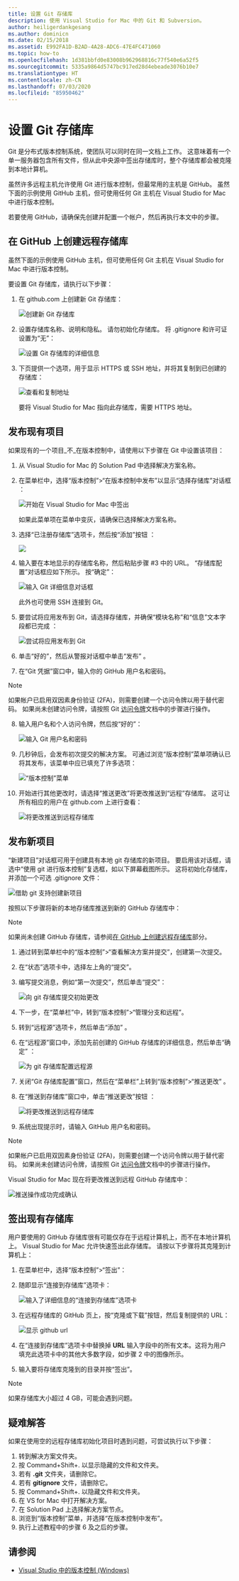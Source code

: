```yaml
---
title: 设置 Git 存储库
description: 使用 Visual Studio for Mac 中的 Git 和 Subversion。
author: heiligerdankgesang
ms.author: dominicn
ms.date: 02/15/2018
ms.assetid: E992FA1D-B2AD-4A28-ADC6-47E4FC471060
ms.topic: how-to
ms.openlocfilehash: 1d381bbfd0e83008b962968816c77f540e6a52f5
ms.sourcegitcommit: 5335a9864d5747bc917ed28d4ebeade3076b10e7
ms.translationtype: HT
ms.contentlocale: zh-CN
ms.lasthandoff: 07/03/2020
ms.locfileid: "85950462"
---
```

# <a name="set-up-a-git-repository"></a>设置 Git 存储库

Git 是分布式版本控制系统，使团队可以同时在同一文档上工作。 这意味着有一个单一服务器包含所有文件，但从此中央源中签出存储库时，整个存储库都会被克隆到本地计算机。

虽然许多远程主机允许使用 Git 进行版本控制，但最常用的主机是 GitHub。 虽然下面的示例使用 GitHub 主机，但可使用任何 Git 主机在 Visual Studio for Mac 中进行版本控制。

若要使用 GitHub，请确保先创建并配置一个帐户，然后再执行本文中的步骤。

## <a name="creating-a-remote-repo-on-github"></a>在 GitHub 上创建远程存储库

虽然下面的示例使用 GitHub 主机，但可使用任何 Git 主机在 Visual Studio for Mac 中进行版本控制。

要设置 Git 存储库，请执行以下步骤：

1. 在 github.com 上创建新 Git 存储库：

    ![创建新 Git 存储库](media/version-control-git1-sml.png)

2. 设置存储库名称、说明和隐私。 请勿初始化存储库。 将 .gitignore 和许可证设置为“无”：

    ![设置 Git 存储库的详细信息](media/version-control-git2.png)

3. 下页提供一个选项，用于显示 HTTPS 或 SSH 地址，并将其复制到已创建的存储库：

    ![查看和复制地址](media/version-control-git3.png)

   要将 Visual Studio for Mac 指向此存储库，需要 HTTPS 地址。

## <a name="publishing-an-existing-project"></a>发布现有项目

如果现有的一个项目_不_在版本控制中，请使用以下步骤在 Git 中设置该项目：

1. 从 Visual Studio for Mac 的 Solution Pad 中选择解决方案名称。

2. 在菜单栏中，选择“版本控制”>“在版本控制中发布”以显示“选择存储库”对话框 ：

    ![开始在 Visual Studio for Mac 中签出](media/version-control-git4-sml.png)

    如果此菜单项在菜单中变灰，请确保已选择解决方案名称。

3. 选择“已注册存储库”选项卡，然后按“添加”按钮 ：

    ![](media/version-control-git5.png)

4. 输入要在本地显示的存储库名称，然后粘贴步骤 #3 中的 URL。 “存储库配置”对话框应如下所示。 按“确定”：

    ![输入 Git 详细信息对话框](media/version-control-git6.png)

    此外也可使用 SSH 连接到 Git。

5. 要尝试将应用发布到 Git，请选择存储库，并确保“模块名称”和“信息”文本字段都已完成 ：

    ![尝试将应用发布到 Git](media/version-control-git7.png)

6. 单击“好的”，然后从警报对话框中单击“发布” 。

7. 在“Git 凭据”窗口中，输入你的 GitHub 用户名和密码。 

> [!NOTE]
> 如果帐户已启用双因素身份验证 (2FA)，则需要创建一个访问令牌以用于替代密码。 如果尚未创建访问令牌，请按照 Git [访问令牌](https://help.github.com/articles/creating-an-access-token-for-command-line-use/)文档中的步骤进行操作。

8. 输入用户名和个人访问令牌，然后按“好的”：

    ![输入 Git 用户名和密码](media/version-control-git9-sml.png)

9. 几秒钟后，会发布初次提交的解决方案。 可通过浏览“版本控制”菜单项确认已将其发布，该菜单中应已填充了许多选项：

    ![“版本控制”菜单](media/version-control-git10.png)

10. 开始进行其他更改时，请选择“推送更改”将更改推送到“远程”存储库。 这可让所有相应的用户在 github.com 上进行查看：

    ![将更改推送到远程存储库](media/version-control-git11.png)

## <a name="publishing-a-new-project"></a>发布新项目

“新建项目”对话框可用于创建具有本地 git 存储库的新项目。 要启用该对话框，请选中“使用 git 进行版本控制”复选框，如以下屏幕截图所示。 这将初始化存储库，并添加一个可选 .gitignore 文件：

![借助 git 支持创建新项目](media/version-control-git-publish-new1.png)

按照以下步骤将新的本地存储库推送到新的 GitHub 存储库中：

> [!NOTE]
> 如果尚未创建 GitHub 存储库，请参阅[在 GitHub 上创建远程存储库](#creating-a-remote-repo-on-github)部分。

1. 通过转到菜单栏中的“版本控制”>“查看解决方案并提交”，创建第一次提交。

2. 在“状态”选项卡中，选择左上角的“提交”。

3. 编写提交消息，例如“第一次提交”，然后单击“提交”：

    ![向 git 存储库提交初始更改](media/version-control-git-publish-new2.png)

4. 下一步，在“菜单栏”中，转到“版本控制”>“管理分支和远程”。

5. 转到“远程源”选项卡，然后单击“添加” 。

6. 在“远程源”窗口中，添加先前创建的 GitHub 存储库的详细信息，然后单击“确定” ：

    ![为 git 存储库配置远程源](media/version-control-git-publish-new3.png)

7. 关闭“Git 存储库配置”窗口，然后在“菜单栏”上转到“版本控制”>“推送更改” 。

8. 在“推送到存储库”窗口中，单击“推送更改”按钮 ：

    ![将更改推送到远程存储库](media/version-control-git-publish-new4.png)

9. 系统出现提示时，请输入 GitHub 用户名和密码。

> [!NOTE]
> 如果帐户已启用双因素身份验证 (2FA)，则需要创建一个访问令牌以用于替代密码。 如果尚未创建访问令牌，请按照 Git [访问令牌](https://help.github.com/articles/creating-an-access-token-for-command-line-use/)文档中的步骤进行操作。

Visual Studio for Mac 现在将更改推送到远程 GitHub 存储库中：

![推送操作成功完成确认](media/version-control-git11.png)

## <a name="check-out-an-existing-repository"></a>签出现有存储库

用户要使用的 GitHub 存储库很有可能仅存在于远程计算机上，而不在本地计算机上。 Visual Studio for Mac 允许快速签出此存储库。 请按以下步骤将其克隆到计算机上：

1. 在菜单栏中，选择“版本控制”>“签出”：

2. 随即显示“连接到存储库”选项卡：

    ![输入了详细信息的“连接到存储库”选项卡](media/version-control-git13.png)

3. 在远程存储库的 GitHub 页上，按“克隆或下载”按钮，然后复制提供的 URL：

    ![显示 github url](media/version-control-git14.png)

4. 在“连接到存储库”选项卡中替换掉 **URL** 输入字段中的所有文本。这将为用户填充此选项卡中的其他大多数字段，如步骤 2 中的图像所示。

5. 输入要将存储库克隆到的目录并按“签出”。

> [!NOTE]
> 如果存储库大小超过 4 GB，可能会遇到问题。

## <a name="troubleshooting"></a>疑难解答

如果在使用空的远程存储库初始化项目时遇到问题，可尝试执行以下步骤：

1. 转到解决方案文件夹。
1. 按 Command+Shift+.  以显示隐藏的文件和文件夹。
1. 若有 **.git** 文件夹，请删除它。
1. 若有 **gitignore** 文件，请删除它。
1. 按 Command+Shift+.  以隐藏文件和文件夹。
1. 在 VS for Mac 中打开解决方案。
1. 在 Solution Pad 上选择解决方案节点。
1. 浏览到“版本控制”菜单，并选择“在版本控制中发布”。
1. 执行上述教程中的步骤 6 及之后的步骤。

## <a name="see-also"></a>请参阅

- [Visual Studio 中的版本控制 (Windows)](/visualstudio/version-control/)
